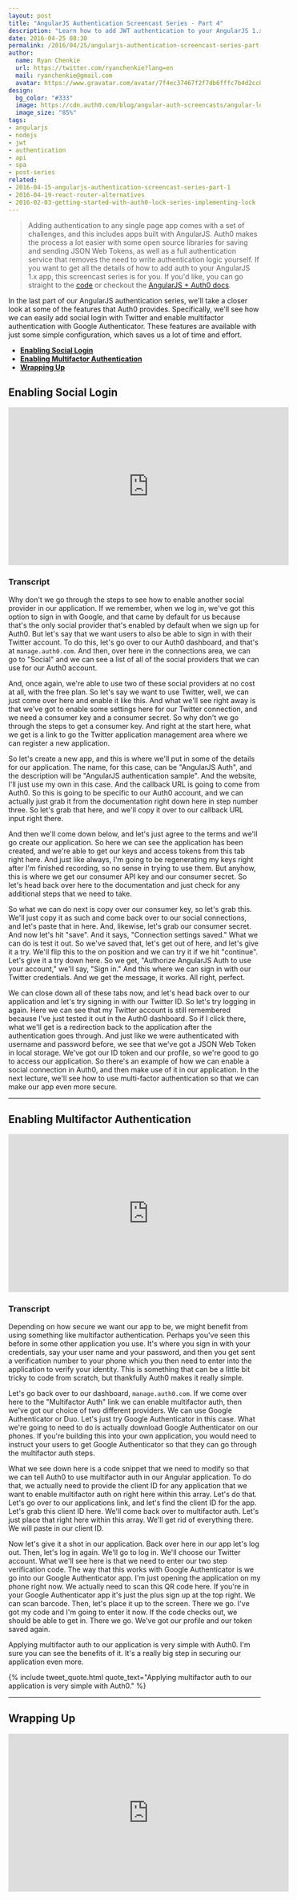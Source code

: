```yaml
---
layout: post
title: "AngularJS Authentication Screencast Series - Part 4"
description: "Learn how to add JWT authentication to your AngularJS 1.x app"
date: 2016-04-25 08:30
permalink: /2016/04/25/angularjs-authentication-screencast-series-part-4/
author:
  name: Ryan Chenkie
  url: https://twitter.com/ryanchenkie?lang=en
  mail: ryanchenkie@gmail.com
  avatar: https://www.gravatar.com/avatar/7f4ec37467f2f7db6fffc7b4d2cc8dc2?size=200
design:
  bg_color: "#333"
  image: https://cdn.auth0.com/blog/angular-auth-screencasts/angular-logo.png
  image_size: "85%"
tags:
- angularjs
- nodejs
- jwt
- authentication
- api
- spa
- post-series
related:
- 2016-04-15-angularjs-authentication-screencast-series-part-1
- 2016-04-19-react-router-alternatives
- 2016-02-03-getting-started-with-auth0-lock-series-implementing-lock
---
```


> Adding authentication to any single page app comes with a set of challenges, and this includes apps built with AngularJS. Auth0 makes the process a lot easier with some open source libraries for saving and sending JSON Web Tokens, as well as a full authentication service that removes the need to write authentication logic yourself. If you want to get all the details of how to add auth to your AngularJS 1.x app, this screencast series is for you. If you'd like, you can go straight to the [code](https://github.com/auth0-blog/angular-auth) or checkout the [AngularJS + Auth0 docs](https://auth0.com/docs/quickstart/spa/angularjs/no-api).

In the last part of our AngularJS authentication series, we'll take a closer look at some of the features that Auth0 provides. Specifically, we'll see how we can easily add social login with Twitter and enable multifactor authentication with Google Authenticator. These features are available with just some simple configuration, which saves us a lot of time and effort.

* **<a class="screencast-anchor" href="#enabling-social-login" target="_self">Enabling Social Login</a>**
* **<a class="screencast-anchor" href="#enabling-multifactor-authentication" target="_self">Enabling Multifactor Authentication</a>**
* **<a class="screencast-anchor" href="#wrapping-up" target="_self">Wrapping Up</a>**

<h2 id="enabling-social-login">Enabling Social Login</h2>

<iframe width="560" height="315" src="https://www.youtube.com/embed/zzcX-kbvHHQ" frameborder="0" allowfullscreen></iframe>

### **Transcript**

Why don't we go through the steps to see how to enable another social provider in our application. If we remember, when we log in, we've got this option to sign in with Google, and that came by default for us because that's the only social provider that's enabled by default when we sign up for Auth0. But let's say that we want users to also be able to sign in with their Twitter account. To do this, let's go over to our Auth0 dashboard, and that's at `manage.auth0.com`. And then, over here in the connections area, we can go to "Social" and we can see a list of all of the social providers that we can use for our Auth0 account.

And, once again, we're able to use two of these social providers at no cost at all, with the free plan. So let's say we want to use Twitter, well, we can just come over here and enable it like this. And what we'll see right away is that we've got to enable some settings here for our Twitter connection, and we need a consumer key and a consumer secret. So why don't we go through the steps to get a consumer key. And right at the start here, what we get is a link to go the Twitter application management area where we can register a new application.

So let's create a new app, and this is where we'll put in some of the details for our application. The name, for this case, can be "AngularJS Auth", and the description will be "AngularJS authentication sample". And the website, I'll just use my own in this case. And the callback URL is going to come from Auth0. So this is going to be specific to our Auth0 account, and we can actually just grab it from the documentation right down here in step number three. So let's grab that here, and we'll copy it over to our callback URL input right there.

And then we'll come down below, and let's just agree to the terms and we'll go create our application. So here we can see the application has been created, and we're able to get our keys and access tokens from this tab right here. And just like always, I'm going to be regenerating my keys right after I'm finished recording, so no sense in trying to use them. But anyhow, this is where we get our consumer API key and our consumer secret. So let's head back over here to the documentation and just check for any additional steps that we need to take.

So what we can do next is copy over our consumer key, so let's grab this. We'll just copy it as such and come back over to our social connections, and let's paste that in here. And, likewise, let's grab our consumer secret. And now let's hit "save". And it says, "Connection settings saved." What we can do is test it out. So we've saved that, let's get out of here, and let's give it a try. We'll flip this to the on position and we can try it if we hit "continue". Let's give it a try down here. So we get, "Authorize AngularJS Auth to use your account," we'll say, "Sign in." And this where we can sign in with our Twitter credentials. And we get the message, it works. All right, perfect.

We can close down all of these tabs now, and let's head back over to our application and let's try signing in with our Twitter ID. So let's try logging in again. Here we can see that my Twitter account is still remembered because I've just tested it out in the Auth0 dashboard. So if I click there, what we'll get is a redirection back to the application after the authentication goes through. And just like we were authenticated with username and password before, we see that we've got a JSON Web Token in local storage. We've got our ID token and our profile, so we're good to go to access our application. So there's an example of how we can enable a social connection in Auth0, and then make use of it in our application. In the next lecture, we'll see how to use multi-factor authentication so that we can make our app even more secure.
<hr>

<h2 id="enabling-multifactor-authentication">Enabling Multifactor Authentication</h2>

<iframe width="560" height="315" src="https://www.youtube.com/embed/1f169IVVvgk" frameborder="0" allowfullscreen></iframe>

### **Transcript**

Depending on how secure we want our app to be, we might benefit from using something like multifactor authentication. Perhaps you've seen this before in some other application you use. It's where you sign in with your credentials, say your user name and your password, and then you get sent a verification number to your phone which you then need to enter into the application to verify your identity. This is something that can be a little bit tricky to code from scratch, but thankfully Auth0 makes it really simple.

Let's go back over to our dashboard, `manage.auth0.com`. If we come over here to the "Multifactor Auth" link we can enable multifactor auth, then we've got our choice of two different providers. We can use Google Authenticator or Duo. Let's just try Google Authenticator in this case. What we're going to need to do is actually download Google Authenticator on our phones. If you're building this into your own application, you would need to instruct your users to get Google Authenticator so that they can go through the multifactor auth steps.

What we see down here is a code snippet that we need to modify so that we can tell Auth0 to use multifactor auth in our Angular application. To do that, we actually need to provide the client ID for any application that we want to enable multifactor auth on right here within this array. Let's do that. Let's go over to our applications link, and let's find the client ID for the app. Let's grab this client ID here. We'll come back over to multifactor auth. Let's just place that right here within this array. We'll get rid of everything there. We will paste in our client ID.

Now let's give it a shot in our application. Back over here in our app let's log out. Then, let's log in again. We'll go to log in. We'll choose our Twitter account. What we'll see here is that we need to enter our two step verification code. The way that this works with Google Authenticator is we go into our Google Authenticator app. I'm just opening the application on my phone right now. We actually need to scan this QR code here. If you're in your Google Authenticator app it's just the plus sign up at the top right. We can scan barcode. Then, let's place it up to the screen. There we go. I've got my code and I'm going to enter it now. If the code checks out, we should be able to get in. There we go. We've got our profile and our token saved again.

Applying multifactor auth to our application is very simple with Auth0. I'm sure you can see the benefits of it. It's a really big step in securing our application even more.

{% include tweet_quote.html quote_text="Applying multifactor auth to our application is very simple with Auth0." %}

<hr>

<h2 id="wrapping-up">Wrapping Up</h2>

<iframe width="560" height="315" src="https://www.youtube.com/embed/Dcs5WdtJHno" frameborder="0" allowfullscreen></iframe>

<script>
$(window).load(function() {
  $('.screencast-anchor').attr('target', '_self');
});
</script>
